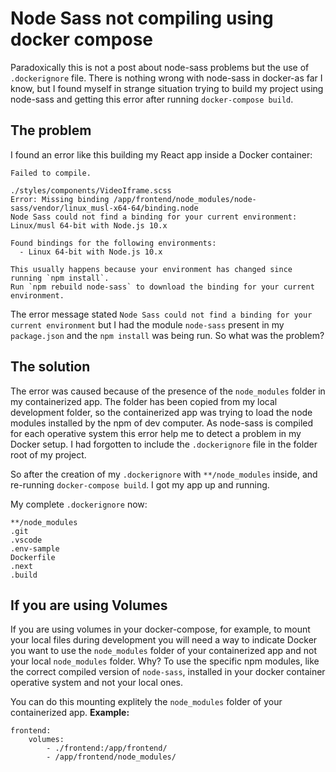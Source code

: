# Node Sass not compiling using docker compose

Paradoxically this is not a post about node-sass problems but the use of `.dockerignore` file.  There is nothing wrong with node-sass in docker-as far I know, but I found myself in strange situation trying to build my project using node-sass and getting this error after running `docker-compose build`.


## The problem
I found an error like this building my React app inside a Docker container:
```
Failed to compile.

./styles/components/VideoIframe.scss
Error: Missing binding /app/frontend/node_modules/node-sass/vendor/linux_musl-x64-64/binding.node
Node Sass could not find a binding for your current environment: Linux/musl 64-bit with Node.js 10.x

Found bindings for the following environments:
  - Linux 64-bit with Node.js 10.x

This usually happens because your environment has changed since running `npm install`.
Run `npm rebuild node-sass` to download the binding for your current environment.
```
The error message stated `Node Sass could not find a binding for your current environment` but I had the  module `node-sass` present in my `package.json` and the `npm install` was being run.  So what was the problem?

## The solution
The error was caused because of the presence of the `node_modules` folder in my containerized app. The folder has been copied from my local development folder, so the containerized app was trying to load the node modules installed by the npm of dev computer. As node-sass is compiled for each operative system this error help me to detect a problem in my Docker setup. I had forgotten to include the `.dockerignore` file in the folder root of my project.

So after the creation of my `.dockerignore` with `**/node_modules` inside, and re-running `docker-compose build`. I got my app up and running.

My complete `.dockerignore` now:
```
**/node_modules
.git
.vscode
.env-sample
Dockerfile
.next
.build
```
## If you are using Volumes
If you are using volumes in your docker-compose, for example, to mount your local files during development you will need a way to indicate Docker you want to use the `node_modules` folder of your containerized app and not your local `node_modules` folder. Why? To use the specific npm modules, like the correct compiled version of `node-sass`,  installed in your docker container operative system and not your local ones.

You can do this mounting explitely the `node_modules` folder of your containerized app.
**Example:**
```
frontend:
	volumes:
		- ./frontend:/app/frontend/
		- /app/frontend/node_modules/
```
<!--stackedit_data:
eyJoaXN0b3J5IjpbNzA2Nzk5NjE1LC0xMDQxNjc3OTEsMzAzNT
Y2NzE5XX0=
-->
